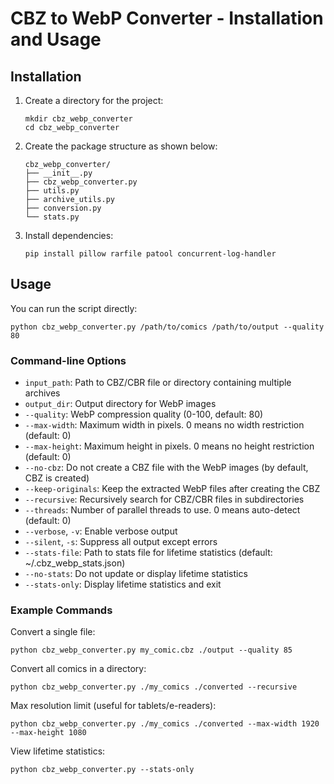 # CBZ to WebP Converter - Installation and Usage

## Installation

1. Create a directory for the project:
   ```
   mkdir cbz_webp_converter
   cd cbz_webp_converter
   ```

2. Create the package structure as shown below:
   ```
   cbz_webp_converter/
   ├── __init__.py
   ├── cbz_webp_converter.py   
   ├── utils.py                
   ├── archive_utils.py        
   ├── conversion.py           
   └── stats.py                
   ```

3. Install dependencies:
   ```
   pip install pillow rarfile patool concurrent-log-handler
   ```

## Usage

You can run the script directly:

```
python cbz_webp_converter.py /path/to/comics /path/to/output --quality 80
```

### Command-line Options

- `input_path`: Path to CBZ/CBR file or directory containing multiple archives
- `output_dir`: Output directory for WebP images
- `--quality`: WebP compression quality (0-100, default: 80)
- `--max-width`: Maximum width in pixels. 0 means no width restriction (default: 0)
- `--max-height`: Maximum height in pixels. 0 means no height restriction (default: 0)
- `--no-cbz`: Do not create a CBZ file with the WebP images (by default, CBZ is created)
- `--keep-originals`: Keep the extracted WebP files after creating the CBZ
- `--recursive`: Recursively search for CBZ/CBR files in subdirectories
- `--threads`: Number of parallel threads to use. 0 means auto-detect (default: 0)
- `--verbose`, `-v`: Enable verbose output
- `--silent`, `-s`: Suppress all output except errors
- `--stats-file`: Path to stats file for lifetime statistics (default: ~/.cbz_webp_stats.json)
- `--no-stats`: Do not update or display lifetime statistics
- `--stats-only`: Display lifetime statistics and exit

### Example Commands

Convert a single file:
```
python cbz_webp_converter.py my_comic.cbz ./output --quality 85
```

Convert all comics in a directory:
```
python cbz_webp_converter.py ./my_comics ./converted --recursive
```

Max resolution limit (useful for tablets/e-readers):
```
python cbz_webp_converter.py ./my_comics ./converted --max-width 1920 --max-height 1080
```

View lifetime statistics:
```
python cbz_webp_converter.py --stats-only
```
